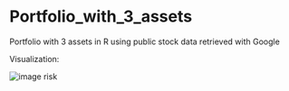 # Portfolio_with_3_assets

Portfolio with 3 assets in R using public stock data retrieved with Google

Visualization:

![image risk](https://github.com/efipaka/Portfolio-with-3-assets/blob/main/three_asset_risk.jpeg)
